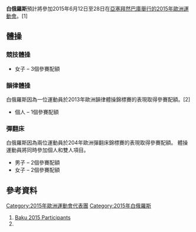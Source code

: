 **白俄羅斯**預計將參加2015年6月12日至28日在[亞塞拜然](https://zh.wikipedia.org/wiki/亞塞拜然 "wikilink")[巴庫舉行的](https://zh.wikipedia.org/wiki/巴庫 "wikilink")[2015年歐洲運動會](../Page/2015年歐洲運動會.md "wikilink")。\[1\]

## 體操

### 競技體操

  - 女子 – 3個參賽配額

### 韻律體操

白俄羅斯因為一位運動員於2013年歐洲韻律體操錦標賽的表現取得參賽配額。\[2\]

  - 個人 – 1個參賽配額

### 彈翻床

白俄羅斯因為兩位運動員於204年歐洲彈翻床錦標賽的表現取得參賽配額。 體操運動員將同時參加個人和雙人項目。

  - 男子 – 2個參賽配額
  - 女子 – 2個參賽配額

## 參考資料

[Category:2015年歐洲運動會代表團](https://zh.wikipedia.org/wiki/Category:2015年歐洲運動會代表團 "wikilink") [Category:2015年白俄羅斯](https://zh.wikipedia.org/wiki/Category:2015年白俄羅斯 "wikilink")

1.  [Baku 2015 Participants](http://www.baku2015.com/en/european-games/participants.aspx)
2.